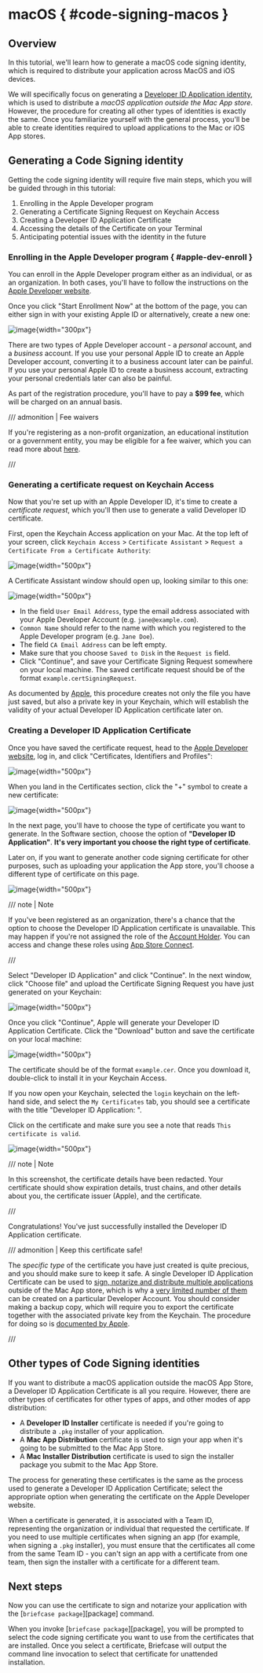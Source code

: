 # macOS { #code-signing-macos }

## Overview

In this tutorial, we'll learn how to generate a macOS code signing identity, which is required to distribute your application across MacOS and iOS devices.

We will specifically focus on generating a [Developer ID Application identity](https://developer.apple.com/developer-id/), which is used to distribute a *macOS application outside the Mac App store*. However, the procedure for creating all other types of identities is exactly the same. Once you familiarize yourself with the general process, you'll be able to create identities required to upload applications to the Mac or iOS App stores.

## Generating a Code Signing identity

Getting the code signing identity will require five main steps, which you will be guided through in this tutorial:

1.  Enrolling in the Apple Developer program
2.  Generating a Certificate Signing Request on Keychain Access
3.  Creating a Developer ID Application Certificate
4.  Accessing the details of the Certificate on your Terminal
5.  Anticipating potential issues with the identity in the future

### Enrolling in the Apple Developer program  { #apple-dev-enroll }

You can enroll in the Apple Developer program either as an individual, or as an organization. In both cases, you'll have to follow the instructions on the [Apple Developer website](https://developer.apple.com/programs/enroll/).

Once you click "Start Enrollment Now" at the bottom of the page, you can either sign in with your existing Apple ID or alternatively, create a new one:

![image](images/AppleID.png){width="300px"}

There are two types of Apple Developer account - a *personal* account, and a *business* account. If you use your personal Apple ID to create an Apple Developer account, converting it to a business account later can be painful. If you use your personal Apple ID to create a business account, extracting your personal credentials later can also be painful.

As part of the registration procedure, you'll have to pay a **$99 fee**, which will be charged on an annual basis.

/// admonition | Fee waivers

If you're registering as a non-profit organization, an educational institution or a government entity, you may be eligible for a fee waiver, which you can read more about [here](https://developer.apple.com/help/account/membership/fee-waivers/).


///

### Generating a certificate request on Keychain Access

Now that you're set up with an Apple Developer ID, it's time to create a *certificate request*, which you'll then use to generate a valid Developer ID certificate.

First, open the Keychain Access application on your Mac. At the top left of your screen, click `Keychain Access` > `Certificate Assistant` > `Request a Certificate From a Certificate Authority`:

![image](images/Keychain_request1.png){width="500px"}

A Certificate Assistant window should open up, looking similar to this one:

![image](images/Keychain_request2.png){width="500px"}

- In the field `User Email Address`, type the email address associated with your Apple Developer Account (e.g. `jane@example.com`).
- `Common Name` should refer to the name with which you registered to the Apple Developer program (e.g. `Jane Doe`).
- The field `CA Email Address` can be left empty.
- Make sure that you choose `Saved to Disk` in the `Request is` field.
- Click "Continue", and save your Certificate Signing Request somewhere on your local machine. The saved certificate request should be of the format `example.certSigningRequest`.

As documented by [Apple](https://help.apple.com/xcode/mac/current/#/dev97211aeac), this procedure creates not only the file you have just saved, but also a private key in your Keychain, which will establish the validity of your actual Developer ID Application certificate later on.

### Creating a Developer ID Application Certificate

Once you have saved the certificate request, head to the [Apple Developer website](https://developer.apple.com/), log in, and click "Certificates, Identifiers and Profiles":

![image](images/Certificates_Identifiers_Profiles.png){width="500px"}

When you land in the Certificates section, click the "+" symbol to create a new certificate:

![image](images/Create_certificate.png){width="500px"}

In the next page, you'll have to choose the type of certificate you want to generate. In the Software section, choose the option of **"Developer ID Application"**. **It's very important you choose the right type of certificate**.

Later on, if you want to generate another code signing certificate for other purposes, such as uploading your application the App store, you'll choose a different type of certificate on this page.

![image](images/Choose_developerID_application.png){width="500px"}

/// note | Note

If you've been registered as an organization, there's a chance that the option to choose the Developer ID Application certificate is unavailable. This may happen if you're not assigned the role of the [Account Holder](https://developer.apple.com/documentation/security/notarizing-macos-software-before-distribution). You can access and change these roles using [App Store Connect](https://appstoreconnect.apple.com/login).

///

Select "Developer ID Application" and click "Continue". In the next window, click "Choose file" and upload the Certificate Signing Request you have just generated on your Keychain:

![image](images/Upload_certificate_request.png){width="500px"}

Once you click "Continue", Apple will generate your Developer ID Application Certificate. Click the "Download" button and save the certificate on your local machine:

![image](images/Download_certificate.png){width="500px"}

The certificate should be of the format `example.cer`. Once you download it, double-click to install it in your Keychain Access.

If you now open your Keychain, selected the `login` keychain on the left-hand side, and select the `My Certificates` tab, you should see a certificate with the title "Developer ID Application: <your name>".

Click on the certificate and make sure you see a note that reads `This certificate is valid`.

![image](images/Valid_certificate.png){width="500px"}

/// note | Note

In this screenshot, the certificate details have been redacted. Your certificate should show expiration details, trust chains, and other details about you, the certificate issuer (Apple), and the certificate.

///

Congratulations! You've just successfully installed the Developer ID Application certificate.

/// admonition | Keep this certificate safe!

The *specific type* of the certificate you have just created is quite precious, and you should make sure to keep it safe. A single Developer ID Application Certificate can be used to [sign, notarize and distribute multiple applications](https://developer.apple.com/forums/thread/657993) outside of the Mac App store, which is why a [very limited number of them](https://help.apple.com/xcode/mac/current/#/dev3a05256b8) can be created on a particular Developer Account. You should consider making a backup copy, which will require you to export the certificate together with the associated private key from the Keychain. The procedure for doing so is [documented by Apple](https://support.apple.com/guide/keychain-access/import-and-export-keychain-items-kyca35961/mac).

///

## Other types of Code Signing identities

If you want to distribute a macOS application outside the macOS App Store, a Developer ID Application Certificate is all you require. However, there are other types of certificates for other types of apps, and other modes of app distribution:

- A **Developer ID Installer** certificate is needed if you're going to distribute a `.pkg` installer of your application.
- A **Mac App Distribution** certificate is used to sign your app when it's going to be submitted to the Mac App Store.
- A **Mac Installer Distribution** certificate is used to sign the installer package you submit to the Mac App Store.

The process for generating these certificates is the same as the process used to generate a Developer ID Application Certificate; select the appropriate option when generating the certificate on the Apple Developer website.

When a certificate is generated, it is associated with a Team ID, representing the organization or individual that requested the certificate. If you need to use multiple certificates when signing an app (for example, when signing a `.pkg` installer), you must ensure that the certificates all come from the same Team ID - you can't sign an app with a certificate from one team, then sign the installer with a certificate for a different team.

## Next steps

Now you can use the certificate to sign and notarize your application with the [`briefcase package`][package] command.

When you invoke [`briefcase package`][package], you will be prompted to select the code signing certificate you want to use from the certificates that are installed. Once you select a certificate, Briefcase will output the command line invocation to select that certificate for unattended installation.

